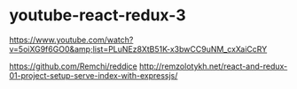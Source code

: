 # youtube-react-redux-3
https://www.youtube.com/watch?v=5oiXG9f6GO0&amp;list=PLuNEz8XtB51K-x3bwCC9uNM_cxXaiCcRY

https://github.com/Remchi/reddice
http://remzolotykh.net/react-and-redux-01-project-setup-serve-index-with-expressjs/
